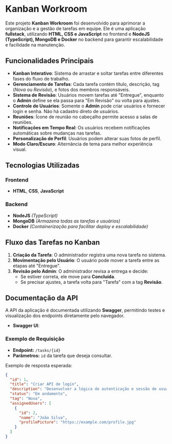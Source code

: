 # Kanban Workroom

Este projeto **Kanban Workroom** foi desenvolvido para aprimorar a organização e a gestão de tarefas em equipe. Ele é uma aplicação **fullstack**, utilizando **HTML, CSS e JavaScript** no frontend e **NodeJS (TypeScript), MongoDB e Docker** no backend para garantir escalabilidade e facilidade na manutenção.

## Funcionalidades Principais

- **Kanban Interativo**: Sistema de arrastar e soltar tarefas entre diferentes fases do fluxo de trabalho.
- **Gerenciamento de Tarefas**: Cada tarefa contém título, descrição, tag (_Nova_ ou _Revisão_), e fotos dos membros responsáveis.
- **Sistema de Revisão**: Usuários movem tarefas até "Entregue", enquanto o **Admin** define se ela passa para "Em Revisão" ou volta para ajustes.
- **Controle de Usuários**: Somente o **Admin** pode criar usuários e fornecer login e senha. Não há cadastro direto de usuários.
- **Reuniões**: Ícone de reunião no cabeçalho permite acesso a salas de reuniões.
- **Notificações em Tempo Real**: Os usuários recebem notificações automáticas sobre mudanças nas tarefas.
- **Personalização de Perfil**: Usuários podem alterar suas fotos de perfil.
- **Modo Claro/Escuro**: Alternância de tema para melhor experiência visual.

## Tecnologias Utilizadas

### **Frontend**
- **HTML**, **CSS**, **JavaScript**

### **Backend**
- **NodeJS** _(TypeScript)_
- **MongoDB** _(Armazena todas as tarefas e usuários)_
- **Docker** _(Containerização para facilitar deploy e escalabilidade)_

## Fluxo das Tarefas no Kanban

1. **Criação da Tarefa**: O administrador registra uma nova tarefa no sistema.
2. **Movimentação pelo Usuário**: O usuário pode mover a tarefa entre as etapas até "Entregue".
3. **Revisão pelo Admin**: O administrador revisa a entrega e decide:
   - Se estiver correta, ele move para **Concluída**.
   - Se precisar ajustes, a tarefa volta para "Tarefa" com a tag **Revisão**.

## Documentação da API

A API da aplicação é documentada utilizando **Swagger**, permitindo testes e visualização dos endpoints diretamente pelo navegador.

- **Swagger UI**: 

### Exemplo de Requisição

- **Endpoint:** `/tasks/{id}`
- **Parâmetros:** `id` da tarefa que deseja consultar.

Exemplo de resposta esperada:

```json
{
  "id": 1,
  "title": "Criar API de login",
  "description": "Desenvolver a lógica de autenticação e sessão de usuários.",
  "status": "Em andamento",
  "tag": "Nova",
  "assignedUsers": [
    {
      "id": 2,
      "name": "João Silva",
      "profilePicture": "https://example.com/profile.jpg"
    }
  ]
}
